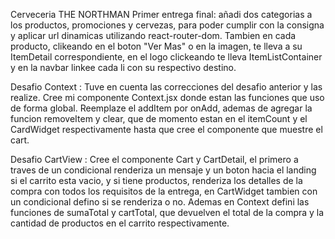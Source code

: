 Cerveceria THE NORTHMAN
Primer entrega final:
añadi dos categorias a los productos, promociones y cervezas, para poder cumplir con la consigna y aplicar url dinamicas utilizando react-router-dom.
Tambien en cada producto, clikeando en el boton "Ver Mas" o en la imagen, te lleva a su ItemDetail correspondiente, en el logo clickeando te lleva ItemListContainer y en la navbar linkee cada li con su respectivo destino.

Desafio Context : Tuve en cuenta las correcciones del desafio anterior y las realize. Cree mi componente Context.jsx donde estan las funciones que uso de forma global.
Reemplaze el addItem por onAdd, ademas de agregar la funcion removeItem y clear, que de momento estan en el itemCount y el CardWidget respectivamente hasta que cree el componente que muestre el cart.

Desafio CartView : Cree el componente Cart y CartDetail, el primero a traves de un condicional renderiza un mensaje y un boton hacia el landing si el carrito esta vacio, y si tiene productos, renderiza los detalles de la compra con todos los requisitos de la entrega, en CartWidget tambien con un condicional defino si se renderiza o no.
Ademas en Context defini las funciones de sumaTotal y cartTotal, que devuelven el total de la compra y la cantidad de productos en el carrito respectivamente.